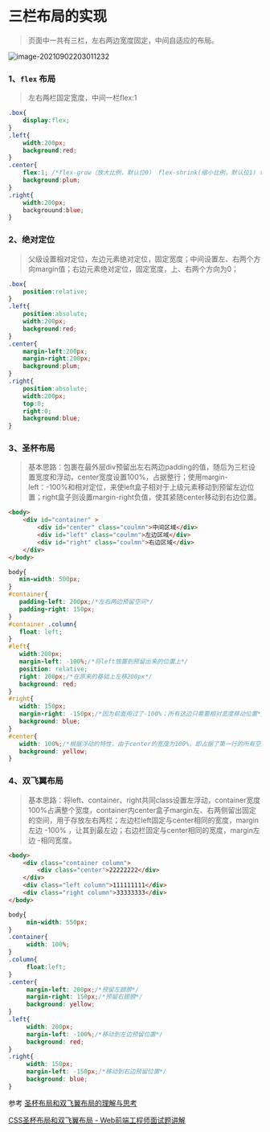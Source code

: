 # 三栏布局的实现

> 页面中一共有三栏，左右两边宽度固定，中间自适应的布局。

![image-20210902203011232](https://pic1.zhimg.com/80/v2-954f030fd5148a98086e8eae8955bc5b_720w.png)

### 1、`flex` 布局

> 左右两栏固定宽度，中间一栏flex:1

```css
.box{
	display:flex;
}
.left{
    width:200px;
    background:red;
}
.center{
    flex:1; /*flex-grow（放大比例，默认位0） flex-shrink(缩小比例，默认位1) flex-basis(分类剩余空间之前，占据的主轴空间, 浏览器根据这个属性，计算主轴是否有多余空间，默认值auto)*/
    background:plum;
}
.right{
    width:200px;
    backgrouund:blue;
}
```



### 2、绝对定位

> 父级设置相对定位，左边元素绝对定位，固定宽度；中间设置左、右两个方向margin值；右边元素绝对定位，固定宽度，上、右两个方向为0；

```css
.box{
	position:relative;
}
.left{
    position:absolute;
    width:200px;
    background:red;
}
.center{
    margin-left:200px;
    margin-right:200px;
    background:plum;
}
.right{
    position:absolute;
    width:200px;
    top:0;
    right:0;
    background:blue;
}
```



### 3、圣杯布局

> 基本思路：包裹在最外层div预留出左右两边padding的值，随后为三栏设置宽度和浮动，center宽度设置100%，占据整行；使用margin-left：-100%和相对定位，来使left盒子相对于上级元素移动到预留左边位置；right盒子则设置margin-right负值，使其紧随center移动到右边位置。

```html
<body>
    <div id="container" >
        <div id="center" class="coulmn">中间区域</div>
        <div id="left" class="coulmn">左边区域</div>
        <div id="right" class="coulmn">右边区域</div>
    </div>
</body>
```

```css
body{
   min-width: 500px;
}
#container{
   padding-left: 200px;/*左右两边预留空间*/
   padding-right: 150px;
}
#container .column{
   float: left;
}
#left{
   width:200px;
   margin-left: -100%;/*将left放置到预留出来的位置上*/
   position: relative;
   right: 200px;/*在原来的基础上左移200px*/
   background: red;
}
#right{
   width: 150px;
   margin-right: -150px;/*因为前面用过了-100%；所有这边只需要相对宽度移动位置*/
   background: blue;
}
#center{
   width: 100%;/*根据浮动的特性，由于center的宽度为100%，即占据了第一行的所有空间，所以left和right被“挤”到了第二行。*/
   background: yellow;
}
```



### 4、双飞翼布局

> 基本思路：将left、container、right共同class设置左浮动，container宽度100%占满整个宽度，container内center盒子margin左、右两侧留出固定的空间，用于存放左右两栏；左边栏left固定与center相同的宽度，margin左边 -100% ，让其到最左边；右边栏固定与center相同的宽度，margin左边 -相同宽度。

```html
<body>
    <div class="container column">
        <div class="center">22222222</div>
    </div>
    <div class="left column">111111111</div>
    <div class="right column">33333333</div>
</body>
```

```css
body{
     min-width: 550px;
}
.container{
     width: 100%;
}
.column{
     float:left;
}
.center{
     margin-left: 200px;/*预留左翅膀*/
     margin-right: 150px;/*预留右翅膀*/
     background: yellow;
}
.left{
     width: 200px;
     margin-left: -100%;/*移动到左边预留位置*/
     background: red;
}
.right{
     width: 150px;
     margin-left: -150px;/*移动到右边预留位置*/
     background: blue;
} 
```

参考 [圣杯布局和双飞翼布局的理解与思考](https://www.jianshu.com/p/81ef7e7094e8)

[CSS圣杯布局和双飞翼布局 - Web前端工程师面试题讲解](https://www.bilibili.com/video/BV17J411x7Mo?from=search&seid=6150314229039082142)

